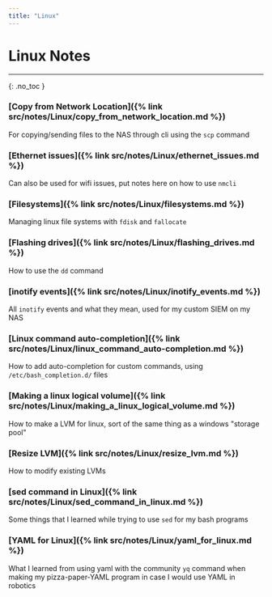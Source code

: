 ```yaml
---
title: "Linux"
---
```

# Linux Notes
___
{: .no_toc }

### [Copy from Network Location]({% link src/notes/Linux/copy_from_network_location.md %})
For copying/sending files to the NAS through cli using the `scp` command
### [Ethernet issues]({% link src/notes/Linux/ethernet_issues.md %})
Can also be used for wifi issues, put notes here on how to use `nmcli`
### [Filesystems]({% link src/notes/Linux/filesystems.md %})
Managing linux file systems with `fdisk` and `fallocate`
### [Flashing drives]({% link src/notes/Linux/flashing_drives.md %})
How to use the `dd` command
### [inotify events]({% link src/notes/Linux/inotify_events.md %})
All `inotify` events and what they mean, used for my custom SIEM on my NAS
### [Linux command auto-completion]({% link src/notes/Linux/linux_command_auto-completion.md %})
How to add auto-completion for custom commands, using `/etc/bash_completion.d/` files
### [Making a linux logical volume]({% link src/notes/Linux/making_a_linux_logical_volume.md %})
How to make a LVM for linux, sort of the same thing as a windows "storage pool"
### [Resize LVM]({% link src/notes/Linux/resize_lvm.md %})
How to modify existing LVMs
### [sed command in Linux]({% link src/notes/Linux/sed_command_in_linux.md %})
Some things that I learned while trying to use `sed` for my bash programs
### [YAML for Linux]({% link src/notes/Linux/yaml_for_linux.md %})
What I learned from using yaml with the community `yq` command when making my pizza-paper-YAML program in case I would use YAML in robotics


